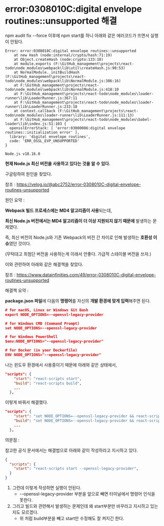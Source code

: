 # error:0308010C:digital envelope routines::unsupported 해결

npm audit fix --force 이후에 npm start를 하니 아래와 같은 에러코드가 뜨면서 실행이 안됬다.



```
Error: error:0308010C:digital envelope routines::unsupported
    at new Hash (node:internal/crypto/hash:71:19)
    at Object.createHash (node:crypto:133:10)
    at module.exports (F:\GitHub_management\projects\react-todo\node_modules\webpack\lib\util\createHash.js:90:53)
    at NormalModule._initBuildHash (F:\GitHub_management\projects\react-todo\node_modules\webpack\lib\NormalModule.js:386:16)
    at F:\GitHub_management\projects\react-todo\node_modules\webpack\lib\NormalModule.js:418:10
    at F:\GitHub_management\projects\react-todo\node_modules\loader-runner\lib\LoaderRunner.js:367:11
    at F:\GitHub_management\projects\react-todo\node_modules\loader-runner\lib\LoaderRunner.js:233:18
    at context.callback (F:\GitHub_management\projects\react-todo\node_modules\loader-runner\lib\LoaderRunner.js:111:13)
    at F:\GitHub_management\projects\react-todo\node_modules\babel-loader\lib\index.js:51:103 {
  opensslErrorStack: [ 'error:03000086:digital envelope routines::initialization error' ],
  library: 'digital envelope routines',
  code: 'ERR_OSSL_EVP_UNSUPPORTED'
}

Node.js v18.16.0
```



**현재 Node.js 최신 버전을 사용하고 있다는 것을 알 수 있다.**

구글링하여 원인을 찾았다.



참조 : https://velog.io/@abc2752/error-0308010C-digital-envelope-routines-unsupported



원인 요약 :

**Webpack 빌드 프로세스에는** **MD4 알고리즘이 사용**되는데,

**최신 Node.js 버전에서는 MD4 알고리즘이 더 이상 지원되지 않기 때문에** 발생하는 문제였다.

즉, 최신 버전의 Node.js와 기존 Webpack의 버전 간 차이로 인해 발생하는 **호환성 이슈**였던 것이다.

(무턱대고 최첨단 버전을 사용하는게 이래서 안좋다. 가급적 스테이블 버전을 쓰자.)



이와 관련하여 아래와 같은 해결책을 찾았다.



참조 : https://www.datainfinities.com/49/error-0308010C-digital-envelope-routines-unsupported

 

해결책 요약 :

**package.json 파일**에 다음의 **명령어**를 자신의 **개발 환경에 맞게 입력**해주면 된다.



```json
# for macOS, Linux or Windows Git Bash
export NODE_OPTIONS=--openssl-legacy-provider

# for Windows CMD (Command Prompt)
set NODE_OPTIONS=--openssl-legacy-provider

# for Windows PowerShell
$env:NODE_OPTIONS="--openssl-legacy-provider"

# for Docker (in your Dockerfile)
ENV NODE_OPTIONS="--openssl-legacy-provider"
```



나는 윈도우 환경에서 사용중이기 때문에 아래와 같은 상태에서,



```json
"scripts": {
    "start": "react-scripts start",
    "build": "react-scripts build",
    ...
  },
```



이렇게 바꿔서 해결했다.



```json
"scripts": {
    "start": "set NODE_OPTIONS=--openssl-legacy-provider && react-scripts start",
    "build": "set NODE_OPTIONS=--openssl-legacy-provider && react-scripts build",
    ...
  },
```



의문점 :

참고한 공식 문서에서는 해결법으로 아래와 같이 작성하라고 지시하고 있다.



```json
{
  "scripts": {
    "start": "react-scripts start --openssl-legacy-provider",
  }
}
```



1. 그런데 이렇게 작성하면 실행이 안된다.
   - --openssl-legacy-provider 부분을 앞으로 빼면 터미널에서 명령어 인식을 못한다.
2. 그리고 빌드와 관련해서 발생하는 문제인데 왜 start부분만 바꾸라고 지시하고 있는지도 모르겠다.
   - 위 처럼 build부분을 빼고 start만 수정해도 잘 켜지긴 한다.